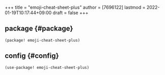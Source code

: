 +++
title = "emoji-cheat-sheet-plus"
author = [7696122]
lastmod = 2022-01-19T10:17:44+09:00
draft = false
+++

## package {#package}

```elisp
(package! emoji-cheat-sheet-plus)
```


## config {#config}

```elisp
(use-package! emoji-cheat-sheet-plus)
```
